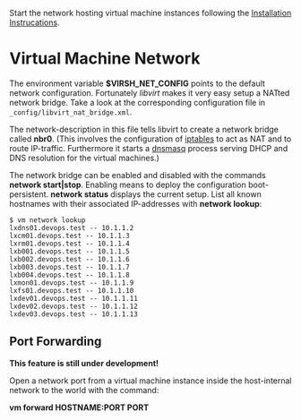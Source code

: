 
Start the network hosting virtual machine instances following the [Installation Instrucations][1]. 

# Virtual Machine Network

The environment variable **$VIRSH_NET_CONFIG** points to the default network configuration. Fortunately _libvirt_ makes it very easy setup a NATted network bridge. Take a look at the corresponding configuration file in `_config/libvirt_nat_bridge.xml`.

The network-description in this file tells libvirt to create a network bridge called **nbr0**. (This involves the configuration of [iptables](http://www.netfilter.org/) to act as NAT and to route IP-traffic. Furthermore it starts a [dnsmasq](http://www.thekelleys.org.uk/dnsmasq/doc.html) process serving DHCP and DNS resolution for the virtual machines.)

The network bridge can be enabled and disabled with the commands **network start|stop**. Enabling means to deploy the configuration boot-persistent. **network status** displays the current setup.  List all known hostnames with their associated IP-addresses with **network lookup**: 

    $ vm network lookup
    lxdns01.devops.test -- 10.1.1.2
    lxcm01.devops.test -- 10.1.1.3
    lxrm01.devops.test -- 10.1.1.4
    lxb001.devops.test -- 10.1.1.5
    lxb002.devops.test -- 10.1.1.6
    lxb003.devops.test -- 10.1.1.7
    lxb004.devops.test -- 10.1.1.8
    lxmon01.devops.test -- 10.1.1.9
    lxfs01.devops.test -- 10.1.1.10
    lxdev01.devops.test -- 10.1.1.11
    lxdev02.devops.test -- 10.1.1.12
    lxdev03.devops.test -- 10.1.1.13

## Port Forwarding

**This feature is still under development!**

Open a network port from a virtual machine instance inside the host-internal network to the world with the command:

**vm forward HOSTNAME:PORT PORT**
 
[1]: installation.md
